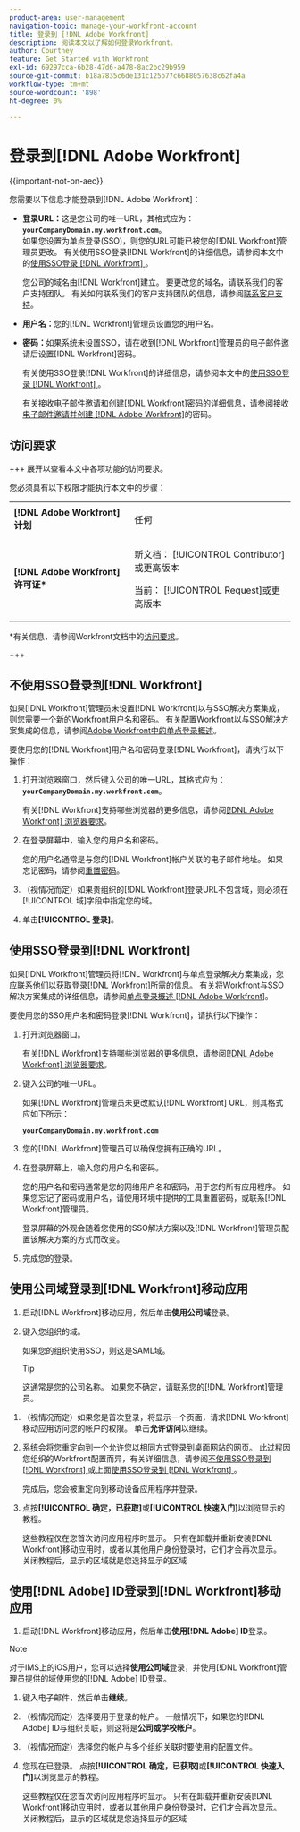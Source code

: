 ```yaml
---
product-area: user-management
navigation-topic: manage-your-workfront-account
title: 登录到 [!DNL Adobe Workfront]
description: 阅读本文以了解如何登录Workfront。
author: Courtney
feature: Get Started with Workfront
exl-id: 69297cca-6b28-47d6-a478-8ac2bc29b959
source-git-commit: b18a7835c6de131c125b77c6688057638c62fa4a
workflow-type: tm+mt
source-wordcount: '898'
ht-degree: 0%

---
```


# 登录到[!DNL Adobe Workfront]

<!--Audited: 2024-->

{{important-not-on-aec}}

您需要以下信息才能登录到[!DNL Adobe Workfront]：

* **登录URL：**&#x200B;这是您公司的唯一URL，其格式应为： **`yourCompanyDomain.my.workfront.com`**。\
   如果您设置为单点登录(SSO)，则您的URL可能已被您的[!DNL Workfront]管理员更改。 有关使用SSO登录[!DNL Workfront]的详细信息，请参阅本文中的[使用SSO登录 [!DNL Workfront] ](#log-in-to-workfront-with-sso)。

  您公司的域名由[!DNL Workfront]建立。 要更改您的域名，请联系我们的客户支持团队。 有关如何联系我们的客户支持团队的信息，请参阅[联系客户支持](../../../workfront-basics/tips-tricks-and-troubleshooting/contact-customer-support.md)。

* **用户名：**&#x200B;您的[!DNL Workfront]管理员设置您的用户名。
* **密码：**&#x200B;如果系统未设置SSO，请在收到[!DNL Workfront]管理员的电子邮件邀请后设置[!DNL Workfront]密码。

  有关使用SSO登录[!DNL Workfront]的详细信息，请参阅本文中的[使用SSO登录 [!DNL Workfront] ](#log-in-to-workfront-with-sso)。

  有关接收电子邮件邀请和创建[!DNL Workfront]密码的详细信息，请参阅[接收电子邮件邀请并创建 [!DNL Adobe Workfront]](../../../workfront-basics/manage-your-account-and-profile/managing-your-workfront-account/receive-email-invitations.md)的密码。

## 访问要求

+++ 展开以查看本文中各项功能的访问要求。

您必须具有以下权限才能执行本文中的步骤：

<table style="table-layout:auto"> 
 <col> 
 </col> 
 <col> 
 </col> 
 <tbody> 
  <tr> 
   <td role="rowheader"><strong>[!DNL Adobe Workfront] 计划</strong></td> 
   <td> <p>任何</p> </td> 
  </tr> 
  <tr> 
   <td role="rowheader"><strong>[!DNL Adobe Workfront] 许可证*</strong></td> 
   <td> 
   <p>新文档： [!UICONTROL Contributor]或更高版本</p>
   <p>当前： [!UICONTROL Request]或更高版本</p> </td> 
  </tr> 
 </tbody> 
</table>

*有关信息，请参阅Workfront文档中的[访问要求](/help/quicksilver/administration-and-setup/add-users/access-levels-and-object-permissions/access-level-requirements-in-documentation.md)。

+++

## 不使用SSO登录到[!DNL Workfront]

如果[!DNL Workfront]管理员未设置[!DNL Workfront]以与SSO解决方案集成，则您需要一个新的Workfront用户名和密码。 有关配置Workfront以与SSO解决方案集成的信息，请参阅[Adobe Workfront中的单点登录概述](../../../administration-and-setup/add-users/single-sign-on/sso-in-workfront.md)。

要使用您的[!DNL Workfront]用户名和密码登录[!DNL Workfront]，请执行以下操作：

1. 打开浏览器窗口，然后键入公司的唯一URL，其格式应为： **`yourCompanyDomain.my.workfront.com`**。

   有关[!DNL Workfront]支持哪些浏览器的更多信息，请参阅[[!DNL Adobe Workfront] 浏览器要求](../../../workfront-basics/workfront-browser-requirements.md)。

1. 在登录屏幕中，输入您的用户名和密码。

   您的用户名通常是与您的[!DNL Workfront]帐户关联的电子邮件地址。 如果忘记密码，请参阅[重置密码](../../../workfront-basics/manage-your-account-and-profile/managing-your-workfront-account/reset-your-password.md)。

1. （视情况而定）如果贵组织的[!DNL Workfront]登录URL不包含域，则必须在[!UICONTROL 域]字段中指定您的域。
1. 单击&#x200B;**[!UICONTROL 登录]**。

## 使用SSO登录到[!DNL Workfront]

如果[!DNL Workfront]管理员将[!DNL Workfront]与单点登录解决方案集成，您应联系他们以获取登录[!DNL Workfront]所需的信息。 有关将Workfront与SSO解决方案集成的详细信息，请参阅[单点登录概述 [!DNL Adobe Workfront]](../../../administration-and-setup/add-users/single-sign-on/sso-in-workfront.md)。

要使用您的SSO用户名和密码登录[!DNL Workfront]，请执行以下操作：

1. 打开浏览器窗口。

   有关[!DNL Workfront]支持哪些浏览器的更多信息，请参阅[[!DNL Adobe Workfront] 浏览器要求](../../../workfront-basics/workfront-browser-requirements.md)。

1. 键入公司的唯一URL。

   如果[!DNL Workfront]管理员未更改默认[!DNL Workfront] URL，则其格式应如下所示：

   **`yourCompanyDomain.my.workfront.com`**

1. 您的[!DNL Workfront]管理员可以确保您拥有正确的URL。
1. 在登录屏幕上，输入您的用户名和密码。

   您的用户名和密码通常是您的网络用户名和密码，用于您的所有应用程序。 如果您忘记了密码或用户名，请使用环境中提供的工具重置密码，或联系[!DNL Workfront]管理员。

   登录屏幕的外观会随着您使用的SSO解决方案以及[!DNL Workfront]管理员配置该解决方案的方式而改变。

1. 完成您的登录。

## 使用公司域登录到[!DNL Workfront]移动应用

1. 启动[!DNL Workfront]移动应用，然后单击&#x200B;**使用公司域**&#x200B;登录。

1. 键入您组织的域。

   如果您的组织使用SSO，则这是SAML域。

   >[!TIP]
   >
   >这通常是您的公司名称。 如果您不确定，请联系您的[!DNL Workfront]管理员。

<!--1. Specify the [!DNL Workfront] URL for your company or the link to your SAML authentication portal.

   The [!DNL Workfront] URL should display in the following format:
   **`yourDomain.my.workfront.com`**

   For example:

   **`swains.my.workfront.com`**

1. If you are logging in with you SAML credentials, follow the login steps from your SAML authentication portal.

   Your [!DNL Workfront] administrator must enable SAML 2.0 authentication with the [!DNL Workfront] web application in order to log in with your SAML credentials. For information about how to enable SAML 2.0, see the section [Configure [!DNL Adobe Workfront] with SAML 2.0](../../../administration-and-setup/add-users/single-sign-on/configure-workfront-saml-2.md#saml-with-workfront-web-app) in the article [Configure [!DNL Adobe Workfront] with SAML 2.0](../../../administration-and-setup/add-users/single-sign-on/configure-workfront-saml-2.md). If you cannot log in as described in this section, contact your Workfront administrator.

1. Tap **[!UICONTROL Continue in browser]**.
1. Specify the **[!UICONTROL Username]** of your [!DNL Workfront] account or SAML user.
1. Specify the **[!UICONTROL Password]** for your [!DNL Workfront] account or SAML user.-->

1. （视情况而定）如果您是首次登录，将显示一个页面，请求[!DNL Workfront]移动应用访问您的帐户的权限。 单击&#x200B;**允许访问**&#x200B;以继续。

1. 系统会将您重定向到一个允许您以相同方式登录到桌面网站的网页。 此过程因您组织的Workfront配置而异，有关详细信息，请参阅[不使用SSO登录到 [!DNL Workfront] ](#log-in-to-workfront-without-sso)或上面[使用SSO登录到 [!DNL Workfront] ](#log-in-to-workfront-with-sso)。

   完成后，您会被重定向到移动设备应用程序并登录。

1. 点按&#x200B;**[!UICONTROL 确定，已获取]**&#x200B;或&#x200B;**[!UICONTROL 快速入门]**&#x200B;以浏览显示的教程。

   这些教程仅在您首次访问应用程序时显示。 只有在卸载并重新安装[!DNL Workfront]移动应用时，或者以其他用户身份登录时，它们才会再次显示。 关闭教程后，显示的区域就是您选择显示的区域

## 使用[!DNL Adobe] ID登录到[!DNL Workfront]移动应用

1. 启动[!DNL Workfront]移动应用，然后单击&#x200B;**使用[!DNL Adobe] ID**&#x200B;登录。

>[!NOTE]
>
>对于IMS上的iOS用户，您可以选择&#x200B;**使用公司域**&#x200B;登录，并使用[!DNL Workfront]管理员提供的域使用您的[!DNL Adobe] ID登录。

1. 键入电子邮件，然后单击&#x200B;**继续**。

1. （视情况而定）选择要用于登录的帐户。 一般情况下，如果您的[!DNL Adobe] ID与组织关联，则这将是&#x200B;**公司或学校帐户**。

1. （视情况而定）选择您的帐户与多个组织关联时要使用的配置文件。

1. 您现在已登录。 点按&#x200B;**[!UICONTROL 确定，已获取]**&#x200B;或&#x200B;**[!UICONTROL 快速入门]**&#x200B;以浏览显示的教程。

   这些教程仅在您首次访问应用程序时显示。 只有在卸载并重新安装[!DNL Workfront]移动应用时，或者以其他用户身份登录时，它们才会再次显示。 关闭教程后，显示的区域就是您选择显示的区域
